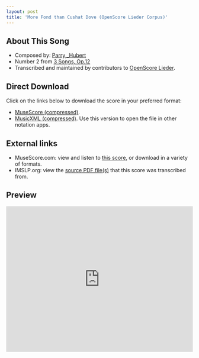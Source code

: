 ```yaml
---
layout: post
title: 'More Fond than Cushat Dove (OpenScore Lieder Corpus)'
---
```


## About This Song

- Composed by: [Parry,_Hubert](https://fourscoreandmore.org/openscore/lieder/Parry,_Hubert)
- Number 2 from [3 Songs, Op.12](https://fourscoreandmore.org/openscore/lieder/Parry,_Hubert/3_Songs,_Op.12)
- Transcribed and maintained by contributors to [OpenScore Lieder].

[OpenScore Lieder]: https://musescore.com/openscore-lieder-corpus

## Direct Download

Click on the links below to download the score in your preferred format:
- [MuseScore (compressed)](https://github.com/openscore/lieder/blob/main/scores/Parry,_Hubert/3_Songs,_Op.12/2_More_Fond_than_Cushat_Dove/lc6434317.mscz?raw=true).
- [MusicXML (compressed)](https://github.com/openscore/lieder/blob/main/scores/Parry,_Hubert/3_Songs,_Op.12/2_More_Fond_than_Cushat_Dove/lc6434317.mxl?raw=true). Use this version to open the file in other notation apps.

## External links

- MuseScore.com: view and listen to [this score][MuseScore], or download in a variety of formats.
- IMSLP.org: view the [source PDF file(s)][IMSLP] that this score was transcribed from.

[MuseScore]: https://musescore.com/score/6434317
[IMSLP]: https://imslp.org/wiki/Special:ReverseLookup/656649

## Preview

<iframe width="100%" height="394" src="https://musescore.com/openscore-lieder-corpus/scores/6434317/embed" frameborder="0" allowfullscreen allow="autoplay; fullscreen"></iframe>
